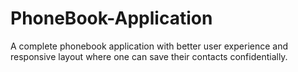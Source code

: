 # PhoneBook-Application
A complete phonebook application with better user experience and responsive layout where one can save their contacts confidentially.
